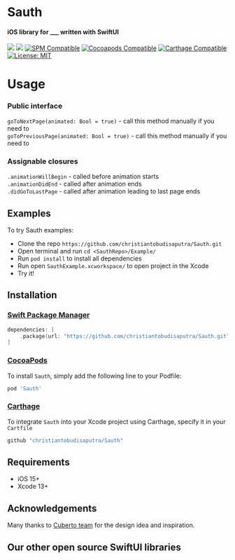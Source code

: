 <p><h1 align="left">Sauth</h1></p>

<p><h4>iOS library for ___ written with SwiftUI</h4></p>

[![](https://img.shields.io/endpoint?url=https%3A%2F%2Fswiftpackageindex.com%2Fapi%2Fpackages%2Fchristiantobudisaputra%2FSauth%2Fbadge%3Ftype%3Dswift-versions)](https://swiftpackageindex.com/christiantobudisaputra/Sauth)
[![](https://img.shields.io/endpoint?url=https%3A%2F%2Fswiftpackageindex.com%2Fapi%2Fpackages%2Fchristiantobudisaputra%2FSauth%2Fbadge%3Ftype%3Dplatforms)](https://swiftpackageindex.com/christiantobudisaputra/Sauth)
[![SPM Compatible](https://img.shields.io/badge/SwiftPM-Compatible-brightgreen.svg)](https://swiftpackageindex.com/christiantobudisaputra/Sauth)
[![Cocoapods Compatible](https://img.shields.io/badge/cocoapods-Compatible-brightgreen.svg)](https://cocoapods.org/pods/Sauth)
[![Carthage Compatible](https://img.shields.io/badge/Carthage-compatible-brightgreen.svg?style=flat)](https://github.com/Carthage/Carthage)
[![License: MIT](https://img.shields.io/badge/License-MIT-black.svg)](https://opensource.org/licenses/MIT)

# Usage

### Public interface

`goToNextPage(animated: Bool = true)` - call this method manually if you need to  
`goToPreviousPage(animated: Bool = true)` - call this method manually if you need to

### Assignable closures

`.animationWillBegin` - called before animation starts  
`.animationDidEnd` - called after animation ends  
`.didGoToLastPage` - called after animation leading to last page ends

## Examples

To try Sauth examples:

- Clone the repo `https://github.com/christiantobudisaputra/Sauth.git`
- Open terminal and run `cd <SauthRepo>/Example/`
- Run `pod install` to install all dependencies
- Run open `SauthExample.xcworkspace/` to open project in the Xcode
- Try it!

## Installation

### [Swift Package Manager](https://swift.org/package-manager/)

```swift
dependencies: [
    .package(url: "https://github.com/christiantobudisaputra/Sauth.git")
]
```

### [CocoaPods](http://cocoapods.org)

To install `Sauth`, simply add the following line to your Podfile:

```ruby
pod 'Sauth'
```

### [Carthage](http://github.com/Carthage/Carthage)

To integrate `Sauth` into your Xcode project using Carthage, specify it in your `Cartfile`

```ruby
github "christiantobudisaputra/Sauth"
```

## Requirements

- iOS 15+
- Xcode 13+

## Acknowledgements

Many thanks to [Cuberto team](https://dribbble.com/shots/6654320-Animated-Onboarding-Screens) for the design idea and inspiration.

## Our other open source SwiftUI libraries
